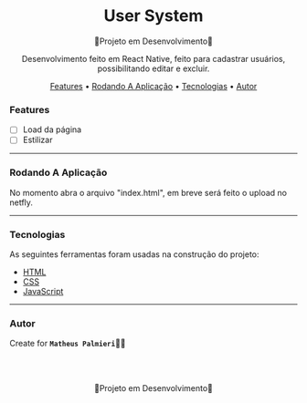 <!-- Título -->

<h1 align="center">User System</h1>

<!-- Descrição -->

<p align="center">🎉Projeto em Desenvolvimento🚀</p>

<p align="center">Desenvolvimento feito em React Native, feito para cadastrar usuários, possibilitando editar e excluir.</p>

<!-- Súmario -->

<p align="center">
 <a href="#features">Features</a> •
 <a href="#rodando-a-aplicação">Rodando A Aplicação</a> •
 <a href="#tecnologias">Tecnologias</a> •
 <a href="#autor">Autor</a>
</p>

<!-- <img src="images/imagem.png" width="1366px" align="center"> -->

<!-- Atualizações -->

### Features

- [ ] Load da página
- [ ] Estilizar

---

### Rodando A Aplicação

No momento abra o arquivo "index.html", em breve será feito o upload no netfly.

---

### Tecnologias

As seguintes ferramentas foram usadas na construção do projeto:

- [HTML](https://html.com/)
- [CSS](https://html.com/css/)
- [JavaScript](https://javascript.com/)

---

### Autor

Create for <b>`Matheus Palmieri`</b>👨‍💻

<br>
<br>

<p align="center">🎉Projeto em Desenvolvimento🚀</p>
